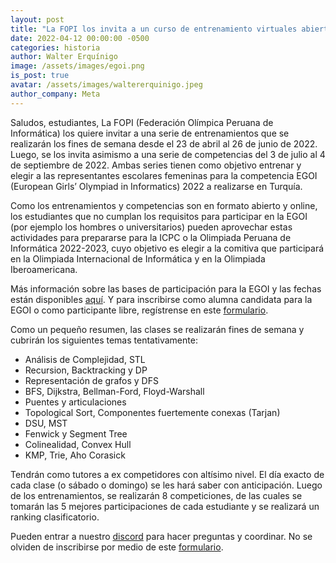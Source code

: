 ```yaml
---
layout: post
title: "La FOPI los invita a un curso de entrenamiento virtuales abierto para todos y a la clasificatoria de la EGOI"
date: 2022-04-12 00:00:00 -0500
categories: historia
author: Walter Erquínigo
image: /assets/images/egoi.png
is_post: true
avatar: /assets/images/waltererquinigo.jpeg
author_company: Meta
---
```


Saludos, estudiantes, La FOPI (Federación Olímpica Peruana de Informática) los quiere invitar a una serie de entrenamientos que se realizarán los fines de semana desde el 23 de abril al 26 de junio de 2022. Luego, se los invita asimismo a una serie de competencias del 3 de julio al 4 de septiembre de 2022. Ambas series tienen como objetivo entrenar y elegir a las representantes escolares femeninas para la competencia EGOI (European Girls’ Olympiad in Informatics) 2022 a realizarse en Turquía.

Como los entrenamientos y competencias son en formato abierto y online, los estudiantes que no cumplan los requisitos para participar en la EGOI (por ejemplo los hombres o universitarios) pueden aprovechar estas actividades para prepararse para la ICPC o la Olimpiada Peruana de Informática 2022-2023, cuyo objetivo es elegir a la comitiva que participará en la Olimpiada Internacional de Informática y en la Olimpiada Iberoamericana.

Más información sobre las bases de participación para la EGOI y las fechas están disponibles [aquí](https://docs.google.com/document/d/1YbgH6bJpm-GKMRL7_u5DResulBKUlY7sqUVXB3JzTq4/edit?fbclid=IwAR0qCyh3fSEq_BAP8rWfBaQ2Gpp-8Ni8BivPTX7jCLn0Q2gif1ED_F7BS0E). Y para inscribirse como alumna candidata para la EGOI o como participante libre, regístrense en este [formulario](https://forms.gle/jPe8WUfCZ2GDYP8e9).

Como un pequeño resumen, las clases se realizarán fines de semana y cubrirán los siguientes temas tentativamente:

- Análisis de Complejidad, STL 
- Recursion, Backtracking y DP
- Representación de grafos y DFS
- BFS, Dijkstra, Bellman-Ford, Floyd-Warshall
- Puentes y articulaciones
- Topological Sort, Componentes fuertemente conexas (Tarjan)
- DSU, MST
- Fenwick y Segment Tree
- Colinealidad, Convex Hull
- KMP, Trie, Aho Corasick

Tendrán como tutores a ex competidores con altísimo nivel. El día exacto de cada clase (o sábado o domingo) se les hará saber con anticipación.
Luego de los entrenamientos, se realizarán 8 competiciones, de las cuales se tomarán las 5 mejores participaciones de cada estudiante y se realizará un ranking clasificatorio.

Pueden entrar a nuestro [discord](https://discord.gg/eEpaPF4Y) para hacer preguntas y coordinar. No se olviden de inscribirse por medio de este [formulario](https://forms.gle/jPe8WUfCZ2GDYP8e9).